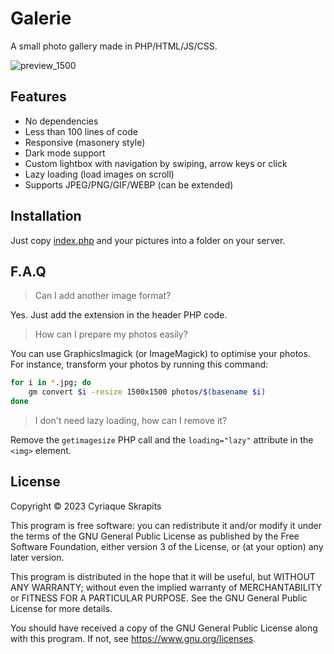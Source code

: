 Galerie
=======

A small photo gallery made in PHP/HTML/JS/CSS.

![preview_1500](https://github.com/cisoun/Galerie/assets/930282/42f72615-c702-457d-8dbf-f730173aacbe)

## Features

 - No dependencies
 - Less than 100 lines of code
 - Responsive (masonery style)
 - Dark mode support
 - Custom lightbox with navigation by swiping, arrow keys or click
 - Lazy loading (load images on scroll)
 - Supports JPEG/PNG/GIF/WEBP (can be extended)

## Installation

Just copy [index.php](index.php) and your pictures into a folder on your server.

## F.A.Q

> Can I add another image format?

Yes. Just add the extension in the header PHP code.

> How can I prepare my photos easily?

You can use GraphicsImagick (or ImageMagick) to optimise your photos.  
For instance, transform your photos by running this command:

```sh
for i in *.jpg; do
	gm convert $i -resize 1500x1500 photos/$(basename $i)
done
```

> I don't need lazy loading, how can I remove it?

Remove the `getimagesize` PHP call and the `loading="lazy"` attribute in the `<img>` element. 

## License

Copyright © 2023  Cyriaque Skrapits

This program is free software: you can redistribute it and/or modify it under the terms of the GNU General Public License as published by the Free Software Foundation, either version 3 of the License, or (at your option) any later version.

This program is distributed in the hope that it will be useful, but WITHOUT ANY WARRANTY; without even the implied warranty of MERCHANTABILITY or FITNESS FOR A PARTICULAR PURPOSE.  See the GNU General Public License for more details.

You should have received a copy of the GNU General Public License along with this program.  If not, see https://www.gnu.org/licenses.

